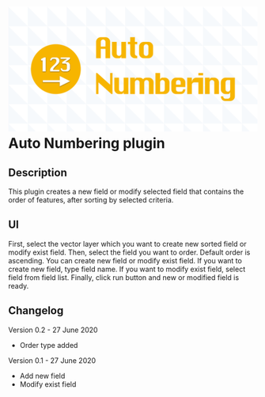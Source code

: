 ![Banner](images/githubsocial.png)
Auto Numbering plugin
=================

Description
-----------

This plugin creates a new field or modify selected field that contains the order of features, after sorting by selected criteria.

UI
--

First, select the vector layer which you want to create new sorted field or modify exist field. Then, select the field you want to order. Default order is ascending. You can create new field or modify exist field. If you want to create new field, type field name. If you want to modify exist field, select field from field list. Finally, click run button and new or modified field is ready.


Changelog
---------
Version 0.2 - 27 June 2020
- Order type added

Version 0.1 - 27 June 2020
- Add new field
- Modify exist field

